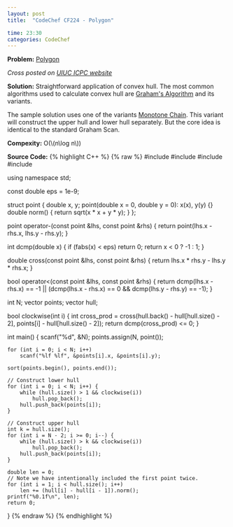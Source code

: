```yaml
---
layout: post
title:  "CodeChef CF224 - Polygon"

time: 23:30
categories: CodeChef
---
```


**Problem:** [Polygon](https://www.codechef.com/problems/CF224)

*Cross posted on [UIUC ICPC website](http://icpc.cs.illinois.edu/)*

**Solution:**
Straightforward application of convex hull. The most common algorithms used
to calculate convex hull are [Graham's Algorithm] and its variants. 

The sample solution uses one of the variants [Monotone Chain].
This variant will construct the upper hull and lower hull separately. But the
core idea is identical to the standard Graham Scan.

**Compexity:** O(\\(n\log n\\))

**Source Code:**
{% highlight C++ %}
{% raw %}
#include <cstdio>
#include <vector>
#include <algorithm>
#include <cmath>

using namespace std;

const double eps = 1e-9;

struct point {
    double x, y;
    point(double x = 0, double y = 0): x(x), y(y) {}
    double norm() {
        return sqrt(x * x + y * y);
    }
};

point operator-(const point &lhs, const point &rhs) {
    return point(lhs.x - rhs.x, lhs.y - rhs.y);
}

int dcmp(double x) {
    if (fabs(x) < eps)
        return 0;
    return x < 0 ? -1 : 1;
}

double cross(const point &lhs, const point &rhs) {
    return lhs.x * rhs.y - lhs.y * rhs.x;
}

bool operator<(const point &lhs, const point &rhs) {
    return dcmp(lhs.x - rhs.x) == -1 ||
        (dcmp(lhs.x - rhs.x) == 0 && dcmp(lhs.y - rhs.y) == -1);
}

int N;
vector<point> points;
vector<point> hull;

bool clockwise(int i) {
    int cross_prod = cross(hull.back() - hull[hull.size() - 2], 
            points[i] - hull[hull.size() - 2]);
    return dcmp(cross_prod) <= 0;
}

int main() {
    scanf("%d", &N);
    points.assign(N, point());

    for (int i = 0; i < N; i++) 
        scanf("%lf %lf", &points[i].x, &points[i].y);

    sort(points.begin(), points.end());

    // Construct lower hull
    for (int i = 0; i < N; i++) {
        while (hull.size() > 1 && clockwise(i))
            hull.pop_back();  
        hull.push_back(points[i]);
    }

    // Construct upper hull
    int k = hull.size();
    for (int i = N - 2; i >= 0; i--) {
        while (hull.size() > k && clockwise(i))
            hull.pop_back();
        hull.push_back(points[i]);
    }

    double len = 0;
    // Note we have intentionally included the first point twice. 
    for (int i = 1; i < hull.size(); i++)
        len += (hull[i] - hull[i - 1]).norm();
    printf("%0.1f\n", len);
    return 0;
}
{% endraw %}
{% endhighlight %}

[Graham's Algorithm]: https://en.wikipedia.org/wiki/Graham_scan
[Monotone Chain]: https://en.wikibooks.org/wiki/Algorithm_Implementation/Geometry/Convex_hull/Monotone_chain
